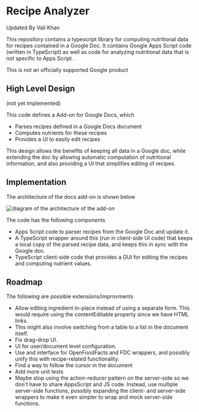# Recipe Analyzer
   Updated By Vali Khan

This repository contains a typescript library for computing nutritional data
for recipes contained in a Google Doc.  It contains Google Apps Script code
(written in TypeScript) as well as code for analyzing nutritional data that is
not specific to Apps Script .

This is not an officially supported Google product

## High Level Design

(not yet implemented)

This code defines a Add-on for Google Docs, which
 * Parses recipes defined in a Google Docs document
 * Computes nutrients for these recipes
 * Provides a UI to easily edit recipes

This design allows the benefits of keeping all data in a Google
doc, while extending the doc by allowing automatic computation of nutritional
information, and also providing a UI that simplifies editing of recipes.

## Implementation

The architecture of the docs add-on is shown below

![diagram of the architecture of the add-on](./diagram.svg)

The code has the following components
 * Apps Script code to parser recipes from the Google Doc and update it.
 * A TypeScript wrapper around this (run in client-side UI code) that keeps
   a local copy of the parsed recipe data, and keeps this in sync with the Google
   doc.
 * TypeScript client-side code that provides a GUI for editing the recipes and
   computing nutrient values.

## Roadmap

The following are possible extensions/improvments

 * Allow editing ingredient in-place instead of using a separate form.  This would
   require using the contentEditable property since we have HTML links.
 * This might also involve switching from a table to a list in the document itself.
 * Fix drag-drop UI.
 * UI for user/document level configuration.
 * Use and interface for OpenFoodFacts and FDC wrappers, and possibly unify this with
   recipe-related functionality.
 * Find a way to follow the cursor in the document
 * Add more unit tests
 * Maybe stop using the action-reducer pattern on the server-side so we don't have to
   share AppsScript and JS code.  Instead, use multiple server-side functions, possibly
   expanding the client- and server-side wrappers to make it even simpler to wrap
   and mock server-side functions.
